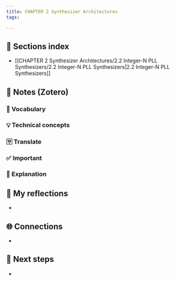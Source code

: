 ```yaml
---
title: CHAPTER 2 Synthesizer Architectures
tags:

---
```


## 📂 Sections index
- [[CHAPTER 2 Synthesizer Architectures/2.2 Integer-N PLL Synthesizers/2.2 Integer-N PLL Synthesizers|2.2 Integer-N PLL Synthesizers]]

## 🔗 Notes (Zotero)
### 📌 Vocabulary


### 💡 Technical concepts


### 🈂️ Translate


### ✅️ Important


### ️🔶 Explanation


## 📝 My reflections
- 

## 🌐 Connections
- 

## 🧭 Next steps
- 

